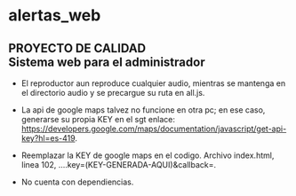# alertas_web

PROYECTO DE CALIDAD <br>
Sistema web para el administrador
-------------------------------------------

- El reproductor aun reproduce cualquier audio, mientras se mantenga en el directorio audio y
se precargue su ruta en all.js.

- La api de google maps talvez no funcione en otra pc; en ese caso, generarse
su propia KEY en el sgt enlace: https://developers.google.com/maps/documentation/javascript/get-api-key?hl=es-419.

- Reemplazar la KEY de google maps en el codigo. Archivo index.html, linea 102, ....key=(KEY-GENERADA-AQUI)&callback=.

- No cuenta con dependiencias.